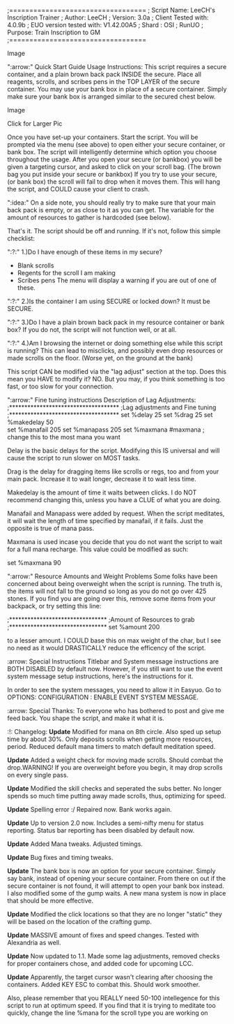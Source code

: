 ;==================================
; Script Name:  LeeCH's Inscription Trainer
; Author: LeeCH
; Version: 3.0a
; Client Tested with: 4.0.9b
; EUO version tested with: V1.42.00A5
; Shard : OSI ; RunUO
; Purpose: Train Inscription to GM
;==================================


Image


\":arrow:\" Quick Start Guide
Usage Instructions:
This script requires a secure container, and a plain brown back pack INSIDE the secure. Place all reagents, scrolls, and scribes pens in the TOP LAYER of the secure container. You may use your bank box in place of a secure container. Simply make sure your bank box is arranged similar to the secured chest below.

Image

Click for Larger Pic


Once you have set-up your containers. Start the script. You will be prompted via the menu (see above) to open either your secure container, or bank box. The script will intelligently determine which option you choose throughout the usage. After you open your secure (or bankbox) you will be given a targeting cursor, and asked to click on your scroll bag. (The brown bag you put inside your secure or bankbox) If you try to use your secure, (or bank box) the scroll will fail to drop when it moves them. This will hang the script, and COULD cause your client to crash.

\":idea:\" On a side note, you should really try to make sure that your main back pack is empty, or as close to it as you can get. The variable for the amount of resources to gather is hardcoded (see below).

That's it. The script should be off and running. If it's not, follow this simple checklist:

\":?:\" 1.)Do I have enough of these items in my secure?
- Blank scrolls
- Regents for the scroll I am making
- Scribes pens
  The menu will display a warning if you are out of one of these.

\":?:\" 2.)Is the container I am using SECURE or locked down? It must be SECURE.

\":?:\" 3.)Do I have a plain brown back pack in my resource container or bank box? If you do not, the script will not function well, or at all.

\":?:\" 4.)Am I browsing the internet or doing something else while this script is running? This can lead to misclicks, and possibly even drop resources or made scrolls on the floor. (Worse yet, on the ground at the bank)

This script CAN be modified via the \"lag adjust\" section at the top. Does this mean you HAVE to modify it? NO. But you may, if you think something is too fast, or too slow for your connection.

\":arrow:\" Fine tuning instructions
Description of Lag Adjustments:
;************************************
;Lag adjustments and Fine tuning
;************************************
set %delay 25
set %drag 25
set %makedelay 50  
set %manafail 205
set %manapass 205
set %maxmana #maxmana ; change this to the most mana you want


Delay is the basic delays for the script. Modifying this IS universal and will cause the script to run slower on MOST tasks.

Drag is the delay for dragging items like scrolls or regs, too and from your main pack. Increase it to wait longer, decrease it to wait less time.

Makedelay is the amount of time it waits between clicks. I do NOT recommend changing this, unless you have a CLUE of what you are doing.

Manafail and Manapass were added by request. When the script meditates, it will wait the length of time specified by manafail, if it fails. Just the opposite is true of mana pass.

Maxmana is used incase you decide that you do not want the script to wait for a full mana recharge. This value could be modified as such:

set %maxmana 90

\":arrow:\" Resource Amounts and Weight Problems
Some folks have been concerned about being overweight when the script is running. The truth is, the items will not fall to the ground so long as you do not go over 425 stones. If you find you are going over this, remove some items from your backpack, or try setting this line:

;********************************
;Amount of Resources to grab
;********************************
set %amount 200


to a lesser amount. I COULD base this on max weight of the char, but I see no need as it would DRASTICALLY reduce the efficency of the script.


:arrow: Special Instructions
Titlebar and System message instructions are BOTH DISABLED by default now. However, if you still want to use the event system message setup instructions, here's the instructions for it.

In order to see the system messages, you need to allow it in Easyuo.
Go to OPTIONS: CONFIGURATION : ENABLE EVENT SYSTEM MESSAGE.

:arrow: Special Thanks:
To everyone who has bothered to post and give me feed back. You shape the script, and make it what it is.


:!: Changelog:
**Update**
Modified for mana on 8th circle. Also sped up setup time by about 30%. Only deposits scrolls when getting more resources, period. Reduced default mana timers to match default meditation speed.

**Update**
Added a weight check for moving made scrolls. Should combat the drop.WARNING! If you are overweight before you begin, it may drop scrolls on every single pass.

**Update**
Modified the skill checks and seperated the subs better. No longer spends so much time putting away made scrolls, thus, optimizing for speed.

**Update**
Spelling error :/ Repaired now. Bank works again.

**Update**
Up to version 2.0 now. Includes a semi-nifty menu for status reporting. Status bar reporting has been disabled by default now.

**Update**
Added Mana tweaks. Adjusted timings.

**Update**
Bug fixes and timing tweaks.

**Update**
The bank box is now an option for your secure container. Simply say bank, instead of opening your secure container. From there on out if the secure container is not found, it will attempt to open your bank box instead. I also modified some of the gump waits. A new mana system is now in place that should be more effective.

**Update**
Modified the click locations so that they are no longer "static" they will be based on the location of the crafting gump.

**Update**
MASSIVE amount of fixes and speed changes. Tested with Alexandria as well.

**Update**
Now updated to 1.1. Made some lag adjustments, removed checks for proper containers chose, and added code for upcoming LCC.

**Update**
Apparently, the target cursor wasn't clearing after choosing the containers. Added KEY ESC to combat this. Should work smoother.

Also, please remember that you REALLY need 50-100 intellegence for this script to run at optimum speed. If you find that it is trying to meditate too quickly, change the line %mana for the scroll type you are working on